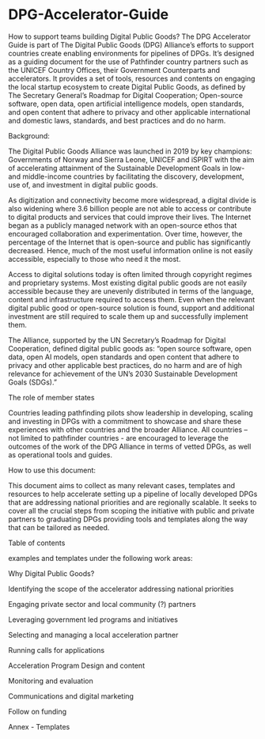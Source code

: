 # DPG-Accelerator-Guide
How to support teams building Digital Public Goods?
The DPG Accelerator Guide is part of The Digital Public Goods (DPG) Alliance’s efforts to support countries create enabling environments for pipelines of DPGs. It’s designed as a guiding document for the use of Pathfinder country partners such as the  UNICEF Country Offices, their Government Counterparts and accelerators. It provides a set of tools, resources and contents on engaging the local startup ecosystem to create Digital Public Goods, as defined by The Secretary General’s Roadmap for Digital Cooperation; Open-source software, open data, open artificial intelligence models, open standards, and open content that adhere to privacy and other applicable international and domestic laws, standards, and best practices and do no harm. 

Background: 

The Digital Public Goods Alliance was launched in 2019 by key champions: Governments of Norway and Sierra Leone, UNICEF and iSPIRT with the aim of accelerating attainment of the Sustainable Development Goals in low- and middle-income countries by facilitating the discovery, development, use of, and investment in digital public goods.  

As digitization and connectivity become more widespread, a digital divide is also widening where 3.6 billion people are not able to access or contribute to digital products and services that could improve their lives. The Internet began as a publicly managed network with an open-source ethos that encouraged collaboration and experimentation. Over time, however, the percentage of the Internet that is open-source and public has significantly decreased. Hence, much of the most useful information online is not easily accessible, especially to those who need it the most. 

Access to digital solutions today is often limited through copyright regimes and proprietary systems. Most existing digital public goods are not easily accessible because they are unevenly distributed in terms of the language, content and infrastructure required to access them. Even when the relevant digital public good or open-source solution is found, support and additional investment are still required to scale them up and successfully implement them. 

The Alliance, supported by the UN Secretary’s Roadmap for Digital Cooperation, defined digital public goods as: “open source software, open data, open AI models, open standards and open content that adhere to privacy and other applicable best practices, do no harm and are of high relevance for achievement of the UN’s 2030 Sustainable Development Goals (SDGs).” 

The role of member states  

Countries leading pathfinding pilots show leadership in developing, scaling and investing in DPGs with a commitment to showcase and share these experiences with other countries and the broader Alliance. All countries – not limited to pathfinder countries - are encouraged to leverage the outcomes of the work of the DPG Alliance in terms of vetted DPGs, as well as operational tools and guides. 

How to use this document: 

This document aims to collect as many relevant cases, templates and resources to help accelerate setting up a pipeline of locally developed DPGs that are addressing national priorities and are regionally scalable. It seeks to cover all the crucial steps from scoping the initiative with public and private partners to graduating DPGs providing tools and templates along the way that can be tailored as needed. 

 

Table of contents  

examples and templates under the following work areas: 

Why Digital Public Goods? 

Identifying the scope of the accelerator addressing national priorities  

Engaging private sector and local community (?) partners 

Leveraging government led programs and initiatives  

Selecting and managing a local acceleration partner 

Running calls for applications  

Acceleration Program Design and content  

Monitoring and evaluation  

Communications and digital marketing 

Follow on funding 

Annex - Templates 
